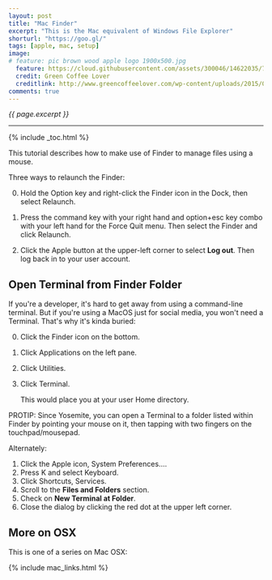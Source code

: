 ```yaml
---
layout: post
title: "Mac Finder"
excerpt: "This is the Mac equivalent of Windows File Explorer"
shorturl: "https://goo.gl/"
tags: [apple, mac, setup]
image:
# feature: pic brown wood apple logo 1900x500.jpg
  feature: https://cloud.githubusercontent.com/assets/300046/14622035/740efa5c-0584-11e6-9a41-db5b03eaff85.jpg
  credit: Green Coffee Lover
  creditlink: http://www.greencoffeelover.com/wp-content/uploads/2015/03/7.jpg
comments: true
---
```

<i>{{ page.excerpt }}</i>
<hr />

{% include _toc.html %}

This tutorial describes how to make use of Finder to manage files using a mouse.

Three ways to relaunch the Finder:

0. Hold the Option key and right-click the Finder icon in the Dock, then select Relaunch.

0. Press the command key with your right hand and option+esc key combo with your left hand
   for the Force Quit menu. Then select the Finder and click Relaunch.

0. Click the Apple button at the upper-left corner to select <strong>Log out</strong>. 
   Then log back in to your user account.


<a id="Terminalz"></a>

## Open Terminal from Finder Folder #

If you're a developer, it's hard to get away from using a command-line terminal. But if you're using a MacOS just for social media, you won't need a Terminal. That's why it's kinda buried:

0. Click the Finder icon on the bottom.
0. Click Applications on the left pane.
0. Click Utilities.
0. Click Terminal.

   This would place you at your user Home directory.

PROTIP: Since Yosemite, you can open a Terminal to a folder listed within Finder by pointing your mouse on it, then tapping with two fingers on the touchpad/mousepad.

Alternately:

<ol type="1">
<li> Click the Apple icon, System Preferences....</li>
<li> Press K and select Keyboard.</li>
<li> Click Shortcuts, Services.</li>
<li> Scroll to the <strong>Files and Folders</strong> section.</li>
<li> Check on <strong>New Terminal at Folder</strong>.</li>
<li> Close the dialog by clicking the red dot at the upper left corner.</li>
</ol>


## More on OSX

This is one of a series on Mac OSX:

{% include mac_links.html %}
